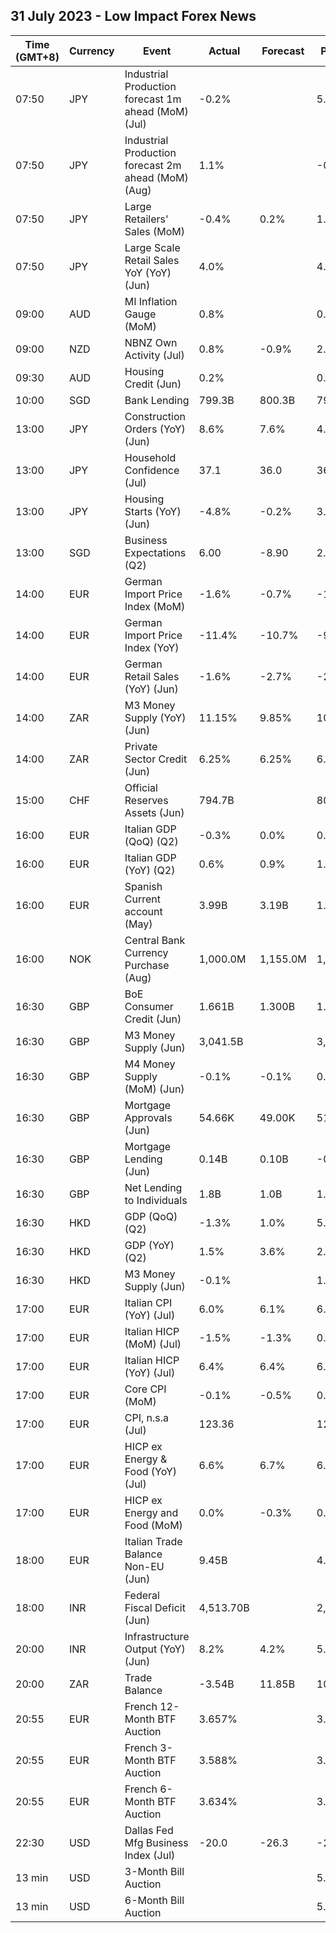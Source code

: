 ## 31 July 2023 - Low Impact Forex News

| Time (GMT+8) | Currency | Event | Actual | Forecast | Previous |
|------|----------|-------|--------|----------|----------|
| 07:50 | JPY | Industrial Production forecast 1m ahead (MoM) (Jul) | -0.2% |  | 5.6% |
| 07:50 | JPY | Industrial Production forecast 2m ahead (MoM) (Aug) | 1.1% |  | -0.6% |
| 07:50 | JPY | Large Retailers' Sales (MoM) | -0.4% | 0.2% | 1.4% |
| 07:50 | JPY | Large Scale Retail Sales YoY (YoY) (Jun) | 4.0% |  | 4.0% |
| 09:00 | AUD | MI Inflation Gauge (MoM) | 0.8% |  | 0.1% |
| 09:00 | NZD | NBNZ Own Activity (Jul) | 0.8% | -0.9% | 2.7% |
| 09:30 | AUD | Housing Credit (Jun) | 0.2% |  | 0.3% |
| 10:00 | SGD | Bank Lending | 799.3B | 800.3B | 798.8B |
| 13:00 | JPY | Construction Orders (YoY) (Jun) | 8.6% | 7.6% | 4.2% |
| 13:00 | JPY | Household Confidence (Jul) | 37.1 | 36.0 | 36.2 |
| 13:00 | JPY | Housing Starts (YoY) (Jun) | -4.8% | -0.2% | 3.5% |
| 13:00 | SGD | Business Expectations (Q2) | 6.00 | -8.90 | 2.00 |
| 14:00 | EUR | German Import Price Index (MoM) | -1.6% | -0.7% | -1.4% |
| 14:00 | EUR | German Import Price Index (YoY) | -11.4% | -10.7% | -9.1% |
| 14:00 | EUR | German Retail Sales (YoY) (Jun) | -1.6% | -2.7% | -2.1% |
| 14:00 | ZAR | M3 Money Supply (YoY) (Jun) | 11.15% | 9.85% | 10.30% |
| 14:00 | ZAR | Private Sector Credit (Jun) | 6.25% | 6.25% | 6.85% |
| 15:00 | CHF | Official Reserves Assets (Jun) | 794.7B |  | 807.2B |
| 16:00 | EUR | Italian GDP (QoQ) (Q2) | -0.3% | 0.0% | 0.6% |
| 16:00 | EUR | Italian GDP (YoY) (Q2) | 0.6% | 0.9% | 1.9% |
| 16:00 | EUR | Spanish Current account (May) | 3.99B | 3.19B | 1.84B |
| 16:00 | NOK | Central Bank Currency Purchase (Aug) | 1,000.0M | 1,155.0M | 1,000.0M |
| 16:30 | GBP | BoE Consumer Credit (Jun) | 1.661B | 1.300B | 1.090B |
| 16:30 | GBP | M3 Money Supply (Jun) | 3,041.5B |  | 3,044.6B |
| 16:30 | GBP | M4 Money Supply (MoM) (Jun) | -0.1% | -0.1% | 0.3% |
| 16:30 | GBP | Mortgage Approvals (Jun) | 54.66K | 49.00K | 51.14K |
| 16:30 | GBP | Mortgage Lending (Jun) | 0.14B | 0.10B | -0.09B |
| 16:30 | GBP | Net Lending to Individuals | 1.8B | 1.0B | 1.0B |
| 16:30 | HKD | GDP (QoQ) (Q2) | -1.3% | 1.0% | 5.3% |
| 16:30 | HKD | GDP (YoY) (Q2) | 1.5% | 3.6% | 2.7% |
| 16:30 | HKD | M3 Money Supply (Jun) | -0.1% |  | 1.0% |
| 17:00 | EUR | Italian CPI (YoY) (Jul) | 6.0% | 6.1% | 6.4% |
| 17:00 | EUR | Italian HICP (MoM) (Jul) | -1.5% | -1.3% | 0.1% |
| 17:00 | EUR | Italian HICP (YoY) (Jul) | 6.4% | 6.4% | 6.7% |
| 17:00 | EUR | Core CPI (MoM) | -0.1% | -0.5% | 0.4% |
| 17:00 | EUR | CPI, n.s.a (Jul) | 123.36 |  | 123.47 |
| 17:00 | EUR | HICP ex Energy & Food (YoY) (Jul) | 6.6% | 6.7% | 6.8% |
| 17:00 | EUR | HICP ex Energy and Food (MoM) | 0.0% | -0.3% | 0.4% |
| 18:00 | EUR | Italian Trade Balance Non-EU (Jun) | 9.45B |  | 4.44B |
| 18:00 | INR | Federal Fiscal Deficit (Jun) | 4,513.70B |  | 2,102.87B |
| 20:00 | INR | Infrastructure Output (YoY) (Jun) | 8.2% | 4.2% | 5.0% |
| 20:00 | ZAR | Trade Balance | -3.54B | 11.85B | 10.20B |
| 20:55 | EUR | French 12-Month BTF Auction | 3.657% |  | 3.659% |
| 20:55 | EUR | French 3-Month BTF Auction | 3.588% |  | 3.613% |
| 20:55 | EUR | French 6-Month BTF Auction | 3.634% |  | 3.644% |
| 22:30 | USD | Dallas Fed Mfg Business Index (Jul) | -20.0 | -26.3 | -23.2 |
| 13 min | USD | 3-Month Bill Auction |  |  | 5.270% |
| 13 min | USD | 6-Month Bill Auction |  |  | 5.270% |
